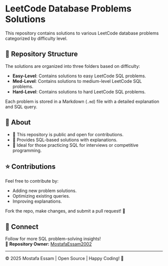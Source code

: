 # LeetCode Database Problems Solutions

This repository contains solutions to various LeetCode database problems categorized by difficulty level.

## 📂 Repository Structure

The solutions are organized into three folders based on difficulty:

- **Easy-Level**: Contains solutions to easy LeetCode SQL problems.
- **Med-Level**: Contains solutions to medium-level LeetCode SQL problems.
- **Hard-Level**: Contains solutions to hard LeetCode SQL problems.

Each problem is stored in a Markdown (`.md`) file with a detailed explanation and SQL query.

## 📌 About

- 🔹 This repository is public and open for contributions.
- 🔹 Provides SQL-based solutions with explanations.
- 🔹 Ideal for those practicing SQL for interviews or competitive programming.

## ⭐ Contributions

Feel free to contribute by:

- Adding new problem solutions.
- Optimizing existing queries.
- Improving explanations.

Fork the repo, make changes, and submit a pull request! 🚀

## 🔗 Connect

Follow for more SQL problem-solving insights!  
📌 **Repository Owner:** [MostafaEssam2002](https://github.com/MostafaEssam2002)

---

© 2025 Mostafa Essam | Open Source | Happy Coding! 🚀
